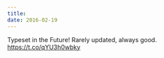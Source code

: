 ```yaml
---
title:
date: 2016-02-19
---
```

Typeset in the Future! Rarely updated, always good. https://t.co/qYU3h0wbky
